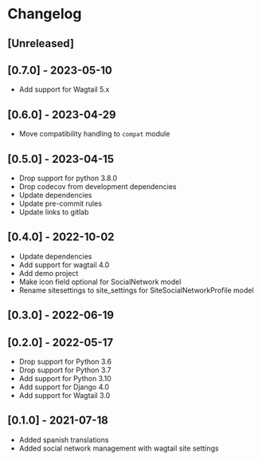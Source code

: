 # Changelog

## [Unreleased]

## [0.7.0] - 2023-05-10

* Add support for Wagtail 5.x

## [0.6.0] - 2023-04-29

* Move compatibility handling to `compat` module
## [0.5.0] - 2023-04-15

- Drop support for python 3.8.0
- Drop codecov from development dependencies
- Update dependencies
- Update pre-commit rules
- Update links to gitlab

## [0.4.0] - 2022-10-02

- Update dependencies
- Add support for wagtail 4.0
- Add demo project
- Make icon field optional for SocialNetwork model
- Rename sitesettings to site_settings for SiteSocialNetworkProfile model

## [0.3.0] - 2022-06-19

## [0.2.0] - 2022-05-17

- Drop support for Python 3.6
- Drop support for Python 3.7
- Add support for Python 3.10
- Add support for Django 4.0
- Add support for Wagtail 3.0

## [0.1.0] - 2021-07-18

- Added spanish translations
- Added social network management with wagtail site settings
